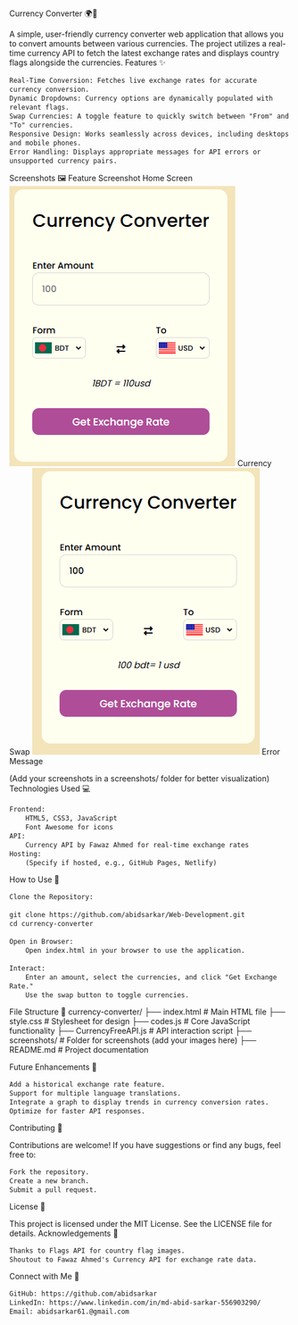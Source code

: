 Currency Converter 🌍💱

A simple, user-friendly currency converter web application that allows you to convert amounts between various currencies. The project utilizes a real-time currency API to fetch the latest exchange rates and displays country flags alongside the currencies.
Features ✨

    Real-Time Conversion: Fetches live exchange rates for accurate currency conversion.
    Dynamic Dropdowns: Currency options are dynamically populated with relevant flags.
    Swap Currencies: A toggle feature to quickly switch between "From" and "To" currencies.
    Responsive Design: Works seamlessly across devices, including desktops and mobile phones.
    Error Handling: Displays appropriate messages for API errors or unsupported currency pairs.

Screenshots 🖼️
Feature	Screenshot
Home Screen	![alt text](image.png)
Currency Swap	![alt text](image-1.png)
Error Message	

(Add your screenshots in a screenshots/ folder for better visualization)
Technologies Used 💻

    Frontend:
        HTML5, CSS3, JavaScript
        Font Awesome for icons
    API:
        Currency API by Fawaz Ahmed for real-time exchange rates
    Hosting:
        (Specify if hosted, e.g., GitHub Pages, Netlify)

How to Use 🔧

    Clone the Repository:

    git clone https://github.com/abidsarkar/Web-Development.git
    cd currency-converter

    Open in Browser:
        Open index.html in your browser to use the application.

    Interact:
        Enter an amount, select the currencies, and click "Get Exchange Rate."
        Use the swap button to toggle currencies.

File Structure 📁
currency-converter/
├── index.html            # Main HTML file
├── style.css             # Stylesheet for design
├── codes.js              # Core JavaScript functionality
├── CurrencyFreeAPI.js    # API interaction script
├── screenshots/          # Folder for screenshots (add your images here)
├── README.md             # Project documentation


Future Enhancements 🚀

    Add a historical exchange rate feature.
    Support for multiple language translations.
    Integrate a graph to display trends in currency conversion rates.
    Optimize for faster API responses.

Contributing 🤝

Contributions are welcome! If you have suggestions or find any bugs, feel free to:

    Fork the repository.
    Create a new branch.
    Submit a pull request.

License 📜

This project is licensed under the MIT License. See the LICENSE file for details.
Acknowledgements 🙏

    Thanks to Flags API for country flag images.
    Shoutout to Fawaz Ahmed's Currency API for exchange rate data.

Connect with Me 🌟

    GitHub: https://github.com/abidsarkar
    LinkedIn: https://www.linkedin.com/in/md-abid-sarkar-556903290/
    Email: abidsarkar61.@gmail.com